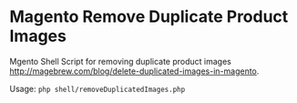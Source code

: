 # Magento Remove Duplicate Product Images
Mgento Shell Script for removing duplicate product images http://magebrew.com/blog/delete-duplicated-images-in-magento.


Usage: `php shell/removeDuplicatedImages.php`
